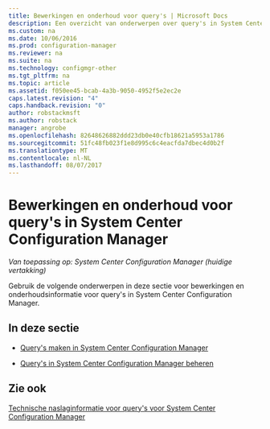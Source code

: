 ```yaml
---
title: Bewerkingen en onderhoud voor query's | Microsoft Docs
description: Een overzicht van onderwerpen over query's in System Center Configuration Manager. Richt zich voornamelijk bewerkingen en onderhoud.
ms.custom: na
ms.date: 10/06/2016
ms.prod: configuration-manager
ms.reviewer: na
ms.suite: na
ms.technology: configmgr-other
ms.tgt_pltfrm: na
ms.topic: article
ms.assetid: f050ee45-bcab-4a3b-9050-4952f5e2ec2e
caps.latest.revision: "4"
caps.handback.revision: "0"
author: robstackmsft
ms.author: robstack
manager: angrobe
ms.openlocfilehash: 82648626882ddd23db0e40cfb18621a5953a1786
ms.sourcegitcommit: 51fc48fb023f1e8d995c6c4eacfda7dbec4d0b2f
ms.translationtype: MT
ms.contentlocale: nl-NL
ms.lasthandoff: 08/07/2017
---
```

# <a name="operations-and-maintenance-for-queries-in-system-center-configuration-manager"></a>Bewerkingen en onderhoud voor query's in System Center Configuration Manager

*Van toepassing op: System Center Configuration Manager (huidige vertakking)*

Gebruik de volgende onderwerpen in deze sectie voor bewerkingen en onderhoudsinformatie voor query's in System Center Configuration Manager.  

## <a name="in-this-section"></a>In deze sectie  

-   [Query's maken in System Center Configuration Manager](../../../core/servers/manage/create-queries.md)  

-   [Query's in System Center Configuration Manager beheren](../../../core/servers/manage/manage-queries.md)  

## <a name="see-also"></a>Zie ook  
 [Technische naslaginformatie voor query's voor System Center Configuration Manager](../../../core/servers/manage/queries-technical-reference.md)
